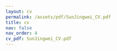 ```yaml
---
layout: cv
permalink: /assets/pdf/SunJingwei_CV.pdf
title: cv
nav: false
nav_order: 4
cv_pdf: SunJingwei_CV.pdf
---
```

